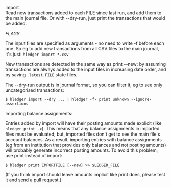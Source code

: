 import\
Read new transactions added to each FILE since last run, and add them to
the main journal file. Or with --dry-run, just print the transactions 
that would be added.

_FLAGS_

The input files are specified as arguments - no need to write -f before each one.
So eg to add new transactions from all CSV files to the main journal, it's just: 
`hledger import *.csv`

New transactions are detected in the same way as print --new: 
by assuming transactions are always added to the input files in increasing date order,
and by saving `.latest.FILE` state files.

The --dry-run output is in journal format, so you can filter it, eg 
to see only uncategorised transactions: 

```shell
$ hledger import --dry ... | hledger -f- print unknown --ignore-assertions
```

Importing balance assignments:

Entries added by import will have their posting amounts made explicit (like `hledger print -x`).
This means that any balance assignments in imported files must be evaluated;
but, imported files don't get to see the main file's account balances.
As a result, importing entries with balance assignments
(eg from an institution that provides only balances and not posting amounts)
will probably generate incorrect posting amounts.
To avoid this problem, use print instead of import:

    $ hledger print IMPORTFILE [--new] >> $LEDGER_FILE

(If you think import should leave amounts implicit like print does,
please test it and send a pull request.)
